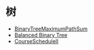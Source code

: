 # **树**

* [BinaryTreeMaximumPathSum](./BinaryTreeMaximumPathSum.md)
* [Balanced Binary Tree](./CourseSchedule.md)
* [CourseScheduleII](CourseScheduleII.md)